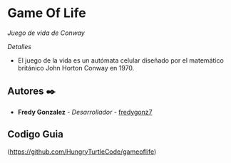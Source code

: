 # Game Of Life

_Juego de vida de Conway_

_Detalles_
* El juego de la vida es un autómata celular diseñado por el matemático británico John Horton Conway en 1970.

## Autores ✒️

* **Fredy Gonzalez** - *Desarrollador* - [fredygonz7](https://github.com/fredygonz7)

## Codigo Guia
(https://github.com/HungryTurtleCode/gameoflife)